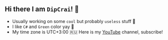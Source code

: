 ## Hi there I am `DipCrai`! 🥇
* Usually working on some `cool` but probably `useless` stuff 🌟
* I like `C#` and `Green` color yay 💚
* My time zone is UTC+3:00 🇷🇺
  Here is my [YouTube](https://www.youtube.com/@DipCrai) channel, subscribe!
